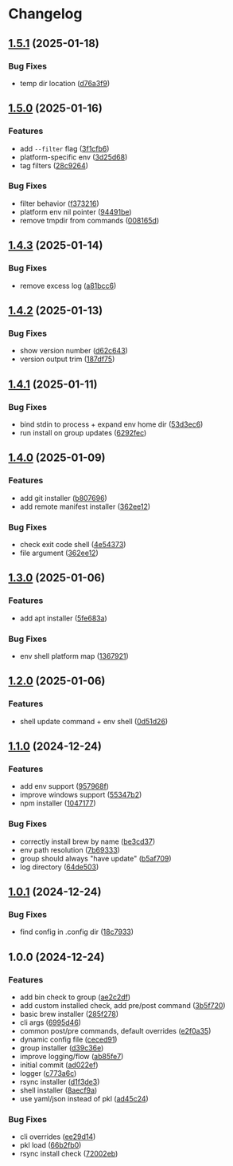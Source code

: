 # Changelog

## [1.5.1](https://github.com/chenasraf/sofmani/compare/v1.5.0...v1.5.1) (2025-01-18)


### Bug Fixes

* temp dir location ([d76a3f9](https://github.com/chenasraf/sofmani/commit/d76a3f9f757f8e555b1cf9393fa54c452ddc2709))

## [1.5.0](https://github.com/chenasraf/sofmani/compare/v1.4.3...v1.5.0) (2025-01-16)


### Features

* add `--filter` flag ([3f1cfb6](https://github.com/chenasraf/sofmani/commit/3f1cfb6aed088ed8d9bfa2f6a37199b139657a8f))
* platform-specific env ([3d25d68](https://github.com/chenasraf/sofmani/commit/3d25d68ce2c501cb78afa819160c8e68c7ec7ef7))
* tag filters ([28c9264](https://github.com/chenasraf/sofmani/commit/28c9264bfa4d8ffc994ce6ae9da5cc9d3619df6c))


### Bug Fixes

* filter behavior ([f373216](https://github.com/chenasraf/sofmani/commit/f373216de2993aef2f70da635d016714c8b395ef))
* platform env nil pointer ([94491be](https://github.com/chenasraf/sofmani/commit/94491be4dc574337abafd9cde937a4568c6e101e))
* remove tmpdir from commands ([008165d](https://github.com/chenasraf/sofmani/commit/008165d6765ee4dce70133f64f5ca24e21ab3863))

## [1.4.3](https://github.com/chenasraf/sofmani/compare/v1.4.2...v1.4.3) (2025-01-14)


### Bug Fixes

* remove excess log ([a81bcc6](https://github.com/chenasraf/sofmani/commit/a81bcc678c6f3ea7f689e367ab048d9938a5e2bc))

## [1.4.2](https://github.com/chenasraf/sofmani/compare/v1.4.1...v1.4.2) (2025-01-13)


### Bug Fixes

* show version number ([d62c643](https://github.com/chenasraf/sofmani/commit/d62c643be97158c47b56c3dc67fc03545810d4e9))
* version output trim ([187df75](https://github.com/chenasraf/sofmani/commit/187df7523209c8e58371bbd5bb582d9e71681099))

## [1.4.1](https://github.com/chenasraf/sofmani/compare/v1.4.0...v1.4.1) (2025-01-11)


### Bug Fixes

* bind stdin to process + expand env home dir ([53d3ec6](https://github.com/chenasraf/sofmani/commit/53d3ec645d8994b8a095b0d0db3d556e369055db))
* run install on group updates ([6292fec](https://github.com/chenasraf/sofmani/commit/6292fec0bfdc80d4fc24bb47a8906ce81b8e22ff))

## [1.4.0](https://github.com/chenasraf/sofmani/compare/v1.3.0...v1.4.0) (2025-01-09)


### Features

* add git installer ([b807696](https://github.com/chenasraf/sofmani/commit/b807696014bdfae348779d312a206710566ea7f0))
* add remote manifest installer ([362ee12](https://github.com/chenasraf/sofmani/commit/362ee121682eacaf9cb793d4be848b7f0c8f0793))


### Bug Fixes

* check exit code shell ([4e54373](https://github.com/chenasraf/sofmani/commit/4e54373828bc49545ea67bcea7e18cc71c2b0cdd))
* file argument ([362ee12](https://github.com/chenasraf/sofmani/commit/362ee121682eacaf9cb793d4be848b7f0c8f0793))

## [1.3.0](https://github.com/chenasraf/sofmani/compare/v1.2.0...v1.3.0) (2025-01-06)


### Features

* add apt installer ([5fe683a](https://github.com/chenasraf/sofmani/commit/5fe683a6530043d94ea3feb2bd3a9c722ad43f39))


### Bug Fixes

* env shell platform map ([1367921](https://github.com/chenasraf/sofmani/commit/13679214acf3b2d5b2750efa5d54a322dc987b37))

## [1.2.0](https://github.com/chenasraf/sofmani/compare/v1.1.0...v1.2.0) (2025-01-06)


### Features

* shell update command + env shell ([0d51d26](https://github.com/chenasraf/sofmani/commit/0d51d260f339120a4c47140eaff2d9962bdf1945))

## [1.1.0](https://github.com/chenasraf/sofmani/compare/v1.0.1...v1.1.0) (2024-12-24)


### Features

* add env support ([957968f](https://github.com/chenasraf/sofmani/commit/957968f2d00beab4b78467ae70dfb18da4d18b54))
* improve windows support ([55347b2](https://github.com/chenasraf/sofmani/commit/55347b2ece9993df15db3ee50f4902224de0cc6d))
* npm installer ([1047177](https://github.com/chenasraf/sofmani/commit/104717717acda2937fa813a6025f3bb75fc54edf))


### Bug Fixes

* correctly install brew by name ([be3cd37](https://github.com/chenasraf/sofmani/commit/be3cd37bd6c5549a6cda1e2bd7516406b04ce99b))
* env path resolution ([7b69333](https://github.com/chenasraf/sofmani/commit/7b693334e5b9a98fa26e45ccd33481f6536e2b2c))
* group should always "have update" ([b5af709](https://github.com/chenasraf/sofmani/commit/b5af70985d7f0b7d7f50a303357a5ee49e14070d))
* log directory ([64de503](https://github.com/chenasraf/sofmani/commit/64de5037a2155bd31cb74e15b9e103ef75d16c51))

## [1.0.1](https://github.com/chenasraf/sofmani/compare/v1.0.0...v1.0.1) (2024-12-24)


### Bug Fixes

* find config in .config dir ([18c7933](https://github.com/chenasraf/sofmani/commit/18c7933c0b354a958ab4cae4d407f33674f889ff))

## 1.0.0 (2024-12-24)


### Features

* add bin check to group ([ae2c2df](https://github.com/chenasraf/sofmani/commit/ae2c2dfbe2b101a9ba1d8c328c7238875004b719))
* add custom installed check, add pre/post command ([3b5f720](https://github.com/chenasraf/sofmani/commit/3b5f720441a2f534411c9002c6f627d178dd9e54))
* basic brew installer ([285f278](https://github.com/chenasraf/sofmani/commit/285f278e0952557c39007a2cdc9de79b0c22763e))
* cli args ([6995d46](https://github.com/chenasraf/sofmani/commit/6995d4671b63729f94080727fc4e5f05a7d8b648))
* common post/pre commands, default overrides ([e2f0a35](https://github.com/chenasraf/sofmani/commit/e2f0a352003abb2bac63fbba6d3f5d2252ec8ed3))
* dynamic config file ([ceced91](https://github.com/chenasraf/sofmani/commit/ceced91b5deafb7808e1828b8131b938d6670e2c))
* group installer ([d39c36e](https://github.com/chenasraf/sofmani/commit/d39c36ec55ce41cdc2602ed6a76a3d53e2e38bc8))
* improve logging/flow ([ab85fe7](https://github.com/chenasraf/sofmani/commit/ab85fe77beabfa78048407b0ee300c69ecc308b1))
* initial commit ([ad022ef](https://github.com/chenasraf/sofmani/commit/ad022ef14466cdf06825dd897ef81ed643c35b22))
* logger ([c773a6c](https://github.com/chenasraf/sofmani/commit/c773a6c1400d4150c3dceb3dba78a26de55ff535))
* rsync installer ([d1f3de3](https://github.com/chenasraf/sofmani/commit/d1f3de3d8c74da373ef7123f39761f64b7ecdc66))
* shell installer ([8aecf9a](https://github.com/chenasraf/sofmani/commit/8aecf9af3646261b529455e9f8d6b56662ac48e0))
* use yaml/json instead of pkl ([ad45c24](https://github.com/chenasraf/sofmani/commit/ad45c24e56980e974a8797411b98ecaedf22c6c8))


### Bug Fixes

* cli overrides ([ee29d14](https://github.com/chenasraf/sofmani/commit/ee29d149059e3588729378b911ac0e9469cadae0))
* pkl load ([66b2fb0](https://github.com/chenasraf/sofmani/commit/66b2fb04674e4a73747d31b2e7b614748bac2f32))
* rsync install check ([72002eb](https://github.com/chenasraf/sofmani/commit/72002ebae8e972e263f21bbab51d90d053c68f63))
